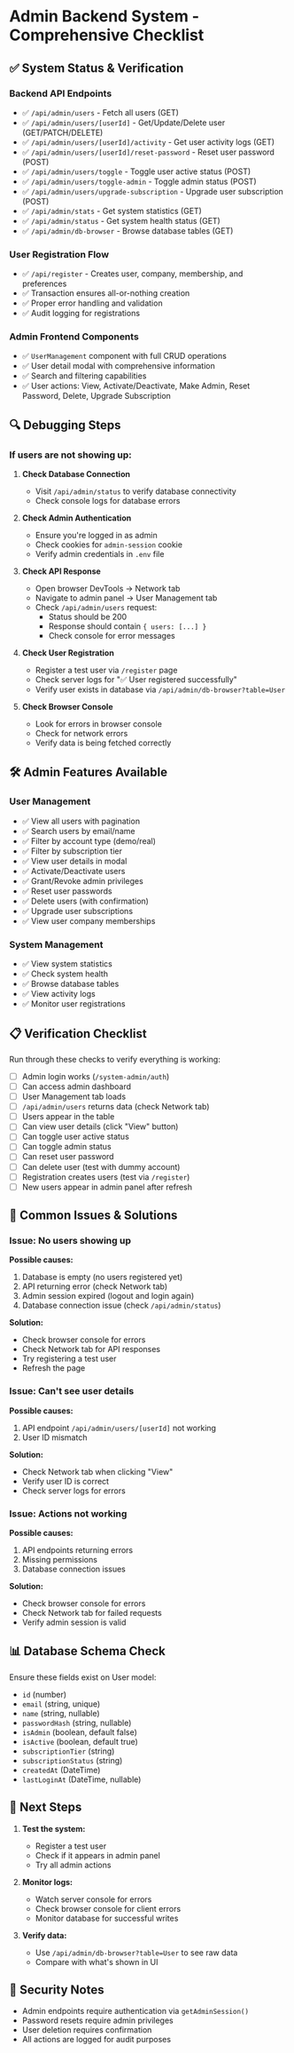# Admin Backend System - Comprehensive Checklist

## ✅ System Status & Verification

### Backend API Endpoints
- ✅ `/api/admin/users` - Fetch all users (GET)
- ✅ `/api/admin/users/[userId]` - Get/Update/Delete user (GET/PATCH/DELETE)
- ✅ `/api/admin/users/[userId]/activity` - Get user activity logs (GET)
- ✅ `/api/admin/users/[userId]/reset-password` - Reset user password (POST)
- ✅ `/api/admin/users/toggle` - Toggle user active status (POST)
- ✅ `/api/admin/users/toggle-admin` - Toggle admin status (POST)
- ✅ `/api/admin/users/upgrade-subscription` - Upgrade user subscription (POST)
- ✅ `/api/admin/stats` - Get system statistics (GET)
- ✅ `/api/admin/status` - Get system health status (GET)
- ✅ `/api/admin/db-browser` - Browse database tables (GET)

### User Registration Flow
- ✅ `/api/register` - Creates user, company, membership, and preferences
- ✅ Transaction ensures all-or-nothing creation
- ✅ Proper error handling and validation
- ✅ Audit logging for registrations

### Admin Frontend Components
- ✅ `UserManagement` component with full CRUD operations
- ✅ User detail modal with comprehensive information
- ✅ Search and filtering capabilities
- ✅ User actions: View, Activate/Deactivate, Make Admin, Reset Password, Delete, Upgrade Subscription

## 🔍 Debugging Steps

### If users are not showing up:

1. **Check Database Connection**
   - Visit `/api/admin/status` to verify database connectivity
   - Check console logs for database errors

2. **Check Admin Authentication**
   - Ensure you're logged in as admin
   - Check cookies for `admin-session` cookie
   - Verify admin credentials in `.env` file

3. **Check API Response**
   - Open browser DevTools → Network tab
   - Navigate to admin panel → User Management tab
   - Check `/api/admin/users` request:
     - Status should be 200
     - Response should contain `{ users: [...] }`
     - Check console for error messages

4. **Check User Registration**
   - Register a test user via `/register` page
   - Check server logs for "✅ User registered successfully"
   - Verify user exists in database via `/api/admin/db-browser?table=User`

5. **Check Browser Console**
   - Look for errors in browser console
   - Check for network errors
   - Verify data is being fetched correctly

## 🛠️ Admin Features Available

### User Management
- ✅ View all users with pagination
- ✅ Search users by email/name
- ✅ Filter by account type (demo/real)
- ✅ Filter by subscription tier
- ✅ View user details in modal
- ✅ Activate/Deactivate users
- ✅ Grant/Revoke admin privileges
- ✅ Reset user passwords
- ✅ Delete users (with confirmation)
- ✅ Upgrade user subscriptions
- ✅ View user company memberships

### System Management
- ✅ View system statistics
- ✅ Check system health
- ✅ Browse database tables
- ✅ View activity logs
- ✅ Monitor user registrations

## 📋 Verification Checklist

Run through these checks to verify everything is working:

- [ ] Admin login works (`/system-admin/auth`)
- [ ] Can access admin dashboard
- [ ] User Management tab loads
- [ ] `/api/admin/users` returns data (check Network tab)
- [ ] Users appear in the table
- [ ] Can view user details (click "View" button)
- [ ] Can toggle user active status
- [ ] Can toggle admin status
- [ ] Can reset user password
- [ ] Can delete user (test with dummy account)
- [ ] Registration creates users (test via `/register`)
- [ ] New users appear in admin panel after refresh

## 🐛 Common Issues & Solutions

### Issue: No users showing up
**Possible causes:**
1. Database is empty (no users registered yet)
2. API returning error (check Network tab)
3. Admin session expired (logout and login again)
4. Database connection issue (check `/api/admin/status`)

**Solution:**
- Check browser console for errors
- Check Network tab for API responses
- Try registering a test user
- Refresh the page

### Issue: Can't see user details
**Possible causes:**
1. API endpoint `/api/admin/users/[userId]` not working
2. User ID mismatch

**Solution:**
- Check Network tab when clicking "View"
- Verify user ID is correct
- Check server logs for errors

### Issue: Actions not working
**Possible causes:**
1. API endpoints returning errors
2. Missing permissions
3. Database connection issues

**Solution:**
- Check browser console for errors
- Check Network tab for failed requests
- Verify admin session is valid

## 📊 Database Schema Check

Ensure these fields exist on User model:
- `id` (number)
- `email` (string, unique)
- `name` (string, nullable)
- `passwordHash` (string, nullable)
- `isAdmin` (boolean, default false)
- `isActive` (boolean, default true)
- `subscriptionTier` (string)
- `subscriptionStatus` (string)
- `createdAt` (DateTime)
- `lastLoginAt` (DateTime, nullable)

## 🎯 Next Steps

1. **Test the system:**
   - Register a test user
   - Check if it appears in admin panel
   - Try all admin actions

2. **Monitor logs:**
   - Watch server console for errors
   - Check browser console for client errors
   - Monitor database for successful writes

3. **Verify data:**
   - Use `/api/admin/db-browser?table=User` to see raw data
   - Compare with what's shown in UI

## 🔐 Security Notes

- Admin endpoints require authentication via `getAdminSession()`
- Password resets require admin privileges
- User deletion requires confirmation
- All actions are logged for audit purposes

